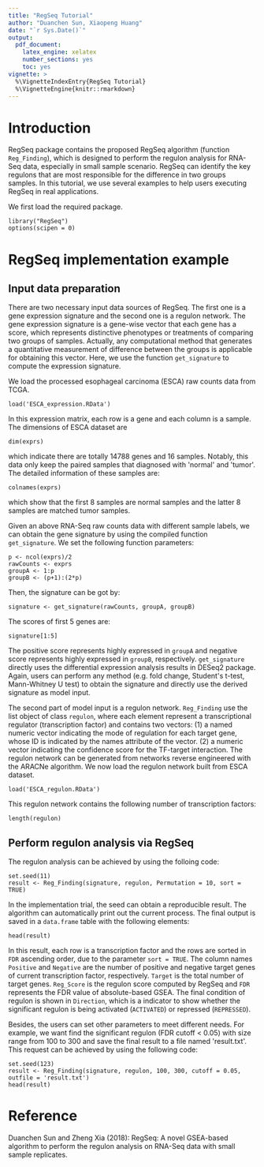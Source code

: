 ```yaml
---
title: "RegSeq Tutorial"
author: "Duanchen Sun, Xiaopeng Huang"
date: "`r Sys.Date()`"
output: 
  pdf_document:
    latex_engine: xelatex
    number_sections: yes
    toc: yes
vignette: >
  %\VignetteIndexEntry{RegSeq Tutorial}
  %\VignetteEngine{knitr::rmarkdown}
---
```



# Introduction
RegSeq package contains the proposed RegSeq algorithm (function `Reg_Finding`), which is designed to perform the regulon analysis for RNA-Seq data, especially in small sample scenario. RegSeq can identify the key regulons that are most responsible for the difference in two groups samples. In this tutorial, we use several examples to help users executing RegSeq in real applications. 

We first load the required package.
```{r}
library("RegSeq")
options(scipen = 0)
```

# RegSeq implementation example
## Input data preparation
There are two necessary input data sources of RegSeq. The first one is a gene expression signature and the second one is a regulon network. The gene expression signature is a gene-wise vector that each gene has a score, which represents distinctive phenotypes or treatments of comparing two groups of samples. Actually, any computational method that generates a quantitative measurement of difference between the groups is applicable for obtaining this vector. Here, we use the function `get_signature` to compute the expression signature.

We load the processed esophageal carcinoma (ESCA) raw counts data from TCGA.
```{r}
load('ESCA_expression.RData')
```

In this expression matrix, each row is a gene and each column is a sample. The dimensions of ESCA dataset are
```{r}
dim(exprs)
```
which indicate there are totally 14788 genes and 16 samples. Notably, this data only keep the paired samples that diagnosed with 'normal' and 'tumor'. The detailed information of these samples are:
```{r}
colnames(exprs)
```
which show that the first 8 samples are normal samples and the latter 8 samples are matched tumor samples.

Given an above RNA-Seq raw counts data with different sample labels, we can obtain the gene signature by using the compiled function `get_signature`. We set the following function parameters:
```{r}
p <- ncol(exprs)/2
rawCounts <- exprs
groupA <- 1:p
groupB <- (p+1):(2*p)
```

Then, the signature can be got by:
```{r}
signature <- get_signature(rawCounts, groupA, groupB)
```

The scores of first 5 genes are:
```{r}
signature[1:5]
```
The positive score represents highly expressed in `groupA` and negative score represents highly expressed in `groupB`, respectively. `get_signature` directly uses the differential expression analysis results in DESeq2 package. Again, users can perform any method (e.g. fold change, Student's t-test, Mann-Whitney U test) to obtain the signature and directly use the derived signature as model input.

The second part of model input is a regulon network. `Reg_Finding` use the list object of class `regulon`, where each element represent a transcriptional regulator (transcription factor) and contains two vectors: (1) a named numeric vector indicating the mode of regulation for each target gene, whose ID is indicated by the names attribute of the vector. (2) a numeric vector indicating the confidence score for the TF-target interaction. The regulon network can be generated from networks reverse engineered with the ARACNe algorithm. We now load the regulon network built from ESCA dataset.
```{r}
load('ESCA_regulon.RData')
```

This regulon network contains the following number of transcription factors:
```{r}
length(regulon)
```


## Perform regulon analysis via RegSeq
The regulon analysis can be achieved by using the folloing code:
```{r}
set.seed(11)
result <- Reg_Finding(signature, regulon, Permutation = 10, sort = TRUE)
```

In the implementation trial, the seed can obtain a reproducible result. The algorithm can automatically print out the current process. The final output is saved in a `data.frame` table with the following elements:
```{r}
head(result)
```

In this result, each row is a transcription factor and the rows are sorted in `FDR` ascending order, due to the parameter `sort = TRUE`. The column names `Positive` and `Negative` are the number of positive and negative target genes of current transcription factor, respectively. `Target` is the total number of target genes. `Reg_Score` is the regulon score computed by RegSeq and `FDR` represents the FDR value of absolute-based GSEA. The final condition of regulon is shown in `Direction`, which is a indicator to show whether the significant regulon is being activated (`ACTIVATED`) or repressed (`REPRESSED`).

Besides, the users can set other parameters to meet different needs. For example, we want find the significant regulon (FDR cutoff < 0.05) with size range from 100 to 300 and save the final result to a file named 'result.txt'. This request can be achieved by using the following code:

```{r}
set.seed(123)
result <- Reg_Finding(signature, regulon, 100, 300, cutoff = 0.05, outfile = 'result.txt')
head(result)
```

# Reference
Duanchen Sun and Zheng Xia (2018): RegSeq: A novel GSEA-based algorithm to perform the regulon analysis on RNA-Seq data with small sample replicates.
